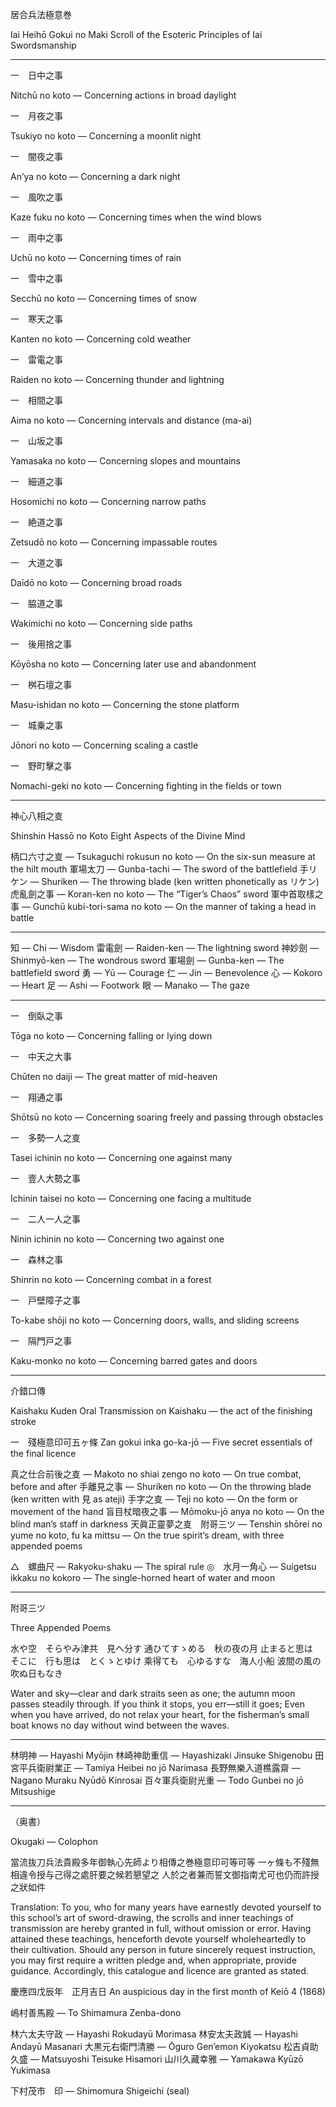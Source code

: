 居合兵法極意巻

Iai Heihō Gokui no Maki
Scroll of the Esoteric Principles of Iai Swordsmanship


---

一　日中之事

Nitchū no koto — Concerning actions in broad daylight

一　月夜之事

Tsukiyo no koto — Concerning a moonlit night

一　闇夜之事

An’ya no koto — Concerning a dark night

一　風吹之事

Kaze fuku no koto — Concerning times when the wind blows

一　雨中之事

Uchū no koto — Concerning times of rain

一　雪中之事

Secchū no koto — Concerning times of snow

一　寒天之事

Kanten no koto — Concerning cold weather

一　雷電之事

Raiden no koto — Concerning thunder and lightning

一　相間之事

Aima no koto — Concerning intervals and distance (ma-ai)

一　山坂之事

Yamasaka no koto — Concerning slopes and mountains

一　細道之事

Hosomichi no koto — Concerning narrow paths

一　絶道之事

Zetsudō no koto — Concerning impassable routes

一　大道之事

Daīdō no koto — Concerning broad roads

一　脇道之事

Wakimichi no koto — Concerning side paths

一　後用捨之事

Kōyōsha no koto — Concerning later use and abandonment

一　桝石壇之事

Masu-ishidan no koto — Concerning the stone platform

一　城乗之事

Jōnori no koto — Concerning scaling a castle

一　野町擊之事

Nomachi-geki no koto — Concerning fighting in the fields or town


---

神心八相之㕝

Shinshin Hassō no Koto
Eight Aspects of the Divine Mind

柄口六寸之㕝 — Tsukaguchi rokusun no koto — On the six-sun measure at the hilt mouth
軍場太刀 — Gunba-tachi — The sword of the battlefield
手リケン — Shuriken — The throwing blade (ken written phonetically as リケン)
虎亂劍之事 — Koran-ken no koto — The “Tiger’s Chaos” sword
軍中首取樣之事 — Gunchū kubi-tori-sama no koto — On the manner of taking a head in battle


---

知 — Chi — Wisdom
雷電劍 — Raiden-ken — The lightning sword
神妙劍 — Shinmyō-ken — The wondrous sword
軍場劍 — Gunba-ken — The battlefield sword
勇 — Yū — Courage
仁 — Jin — Benevolence
心 — Kokoro — Heart
足 — Ashi — Footwork
眼 — Manako — The gaze


---

一　倒臥之事

Tōga no koto — Concerning falling or lying down

一　中天之大事

Chūten no daiji — The great matter of mid-heaven

一　翔通之事

Shōtsū no koto — Concerning soaring freely and passing through obstacles

一　多勢一人之㕝

Tasei ichinin no koto — Concerning one against many

一　壹人大勢之事

Ichinin taisei no koto — Concerning one facing a multitude

一　二人一人之事

Ninin ichinin no koto — Concerning two against one

一　森林之事

Shinrin no koto — Concerning combat in a forest

一　戸壁障子之事

To-kabe shōji no koto — Concerning doors, walls, and sliding screens

一　隔門戸之事

Kaku-monko no koto — Concerning barred gates and doors


---

介錯口傳

Kaishaku Kuden
Oral Transmission on Kaishaku — the act of the finishing stroke

一　殘極意印可五ヶ條
Zan gokui inka go-ka-jō — Five secret essentials of the final licence

真之仕合前後之㕝 — Makoto no shiai zengo no koto — On true combat, before and after
手離見之事 — Shuriken no koto — On the throwing blade (ken written with 見 as ateji)
手字之㕝 — Teji no koto — On the form or movement of the hand
盲目杖暗夜之事 — Mōmoku-jō anya no koto — On the blind man’s staff in darkness
天眞正靈夢之㕝　附哥三ツ — Tenshin shōrei no yume no koto, fu ka mittsu — On the true spirit’s dream, with three appended poems

△　螺曲尺 — Rakyoku-shaku — The spiral rule
◎　水月一角心 — Suigetsu ikkaku no kokoro — The single-horned heart of water and moon


---

附哥三ツ

Three Appended Poems

水や空　そらやみ津共　見へ分す
通ひてすゝめる　秋の夜の月
止まると思は　そこに　行も思は　とくゝとゆけ
乘得ても　心ゆるすな　海人小船
波間の風の　吹ぬ日もなき

Water and sky—clear and dark straits seen as one;
the autumn moon passes steadily through.
If you think it stops, you err—still it goes;
Even when you have arrived, do not relax your heart,
for the fisherman’s small boat knows no day without wind between the waves.


---

林明神 — Hayashi Myōjin
林崎神助重信 — Hayashizaki Jinsuke Shigenobu
田宮平兵衛尉業正 — Tamiya Heibei no jō Narimasa
長野無樂入道樵露齋 — Nagano Muraku Nyūdō Kinrosai
百々軍兵衛尉光重 — Todo Gunbei no jō Mitsushige


---

（奥書）

Okugaki — Colophon

當流抜刀兵法貴殿多年御執心先師より相傳之巻極意印可等可等
一ヶ條も不殘無相違令授与己得之處肝要之候若懇望之
人於之者兼而誓文御指南尤可也仍而許授之狀如件

Translation:
To you, who for many years have earnestly devoted yourself to this school’s art of sword-drawing, the scrolls and inner teachings of transmission are hereby granted in full, without omission or error. Having attained these teachings, henceforth devote yourself wholeheartedly to their cultivation. Should any person in future sincerely request instruction, you may first require a written pledge and, when appropriate, provide guidance. Accordingly, this catalogue and licence are granted as stated.

慶應四戊辰年　正月吉日
An auspicious day in the first month of Keiō 4 (1868)

嶋村善馬殿 — To Shimamura Zenba-dono

林六太夫守政 — Hayashi Rokudayū Morimasa
林安太夫政誠 — Hayashi Andayū Masanari
大黒元右衛門清勝 — Ōguro Gen’emon Kiyokatsu
松吉貞助久盛 — Matsuyoshi Teisuke Hisamori
山川久藏幸雅 — Yamakawa Kyūzō Yukimasa

下村茂市　印 — Shimomura Shigeichi (seal)
